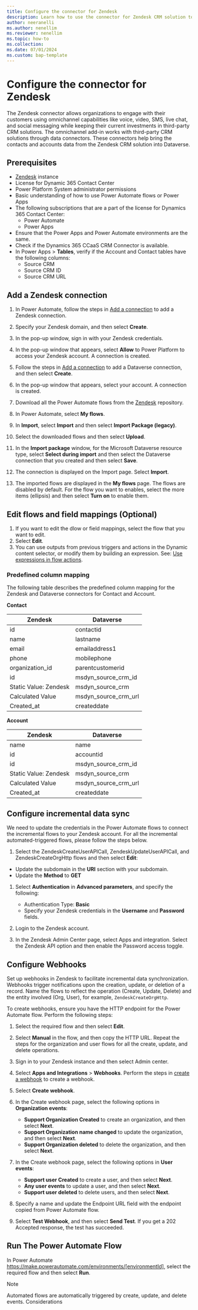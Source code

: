 ```yaml
---
title: Configure the connector for Zendesk
description: Learn how to use the connector for Zendesk CRM solution to fetch data into Dataverse and use in Dynamics 365 Contact Center.
author: neeranelli
ms.author: nenellim
ms.reviewer: nenellim
ms.topic: how-to
ms.collection:
ms.date: 07/01/2024
ms.custom: bap-template
---
```


# Configure the connector for Zendesk

The Zendesk connector allows organizations to engage with their customers using omnichannel capabilities like voice, video, SMS, live chat, and social messaging while keeping their current investments in third-party CRM solutions. The omnichannel add-in works with third-party CRM solutions through data connectors. These connectors help bring the contacts and accounts data from the Zendesk CRM solution into Dataverse.

## Prerequisites 

- [Zendesk](https://[your_subdomain].zendesk.com) instance
- License for Dynamic 365 Contact Center
- Power Platform System administrator permissions
- Basic understanding of how to use Power Automate flows or Power Apps
- The following subscriptions that are a part of the license for Dynamics 365 Contact Center:
    - Power Automate
    - Power Apps 
- Ensure that the Power Apps and Power Automate environments are the same.
- Check if the Dynamics 365 CCaaS CRM Connector is available.
- In Power Apps > **Tables**, verify if the Account and Contact tables have the following columns:
    - Source CRM
    - Source CRM ID
    - Source CRM URL

## Add a Zendesk connection

1. In Power Automate, follow the steps in [Add a connection](/power-automate/add-manage-connections#add-a-connection) to add a Zendesk connection.
1. Specify your Zendesk domain, and then select **Create**.
1. In the pop-up window, sign in with your Zendesk credentials.
1. In the pop-up window that appears, select **Allow** to Power Platform to access your Zendesk account. A connection is created.
1. Follow the steps in [Add a connection](/power-automate/add-manage-connections#add-a-connection) to add a Dataverse connection, and then select **Create**.
1. In the pop-up window that appears, select your account. A connection is created.
1. Download all the Power Automate flows from the [Zendesk](https://github.com/microsoft/copilot-for-service/tree/CCaaS-3P-CRM-Connector/flows/Zendesk) repository.

1. In Power Automate, select **My flows**.
1. In **Import**, select **Import** and then select **Import Package (legacy)**.  
1. Select the downloaded flows and then select **Upload**.
1. In the **Import package** window, for the Microsoft Dataverse resource type, select **Select during import** and then select the Dataverse connection that you created and then select **Save**.
1. The connection is displayed on the Import page. Select **Import**.
1. The imported flows are displayed in the **My flows** page. The flows are disabled by default. For the flow you want to enables, select the more items (ellipsis) and then select **Turn on** to enable them.

## Edit flows and field mappings (Optional) 

1. If you want to edit the dlow or field mappings, select the flow that you want to edit. 
1. Select **Edit**.
1. You can use outputs from previous triggers and actions in the Dynamic content selector, or modify them by building an expression. See: [Use expressions in flow actions](/power-platform/blog/power-automate/use-expressions-in-actions/).

### Predefined column mapping

 The following table describes the predefined column mapping for the Zendesk and Dataverse connectors for Contact and Account.

**Contact**

| Zendesk | Dataverse |
|---------|-----------|
| id    | contactid |
| name  | lastname  |
|email  | emailaddress1 |
| phone  | mobilephone |
|organization_id | parentcustomerid |
|id      | msdyn_source_crm_id |
| Static Value: Zendesk  | msdyn_source_crm |
|Calculated Value | msdyn_source_crm_url |
| Created_at | createddate |

**Account**

| Zendesk | Dataverse |
|---------|-----------|
| name   | name |
| id  | accountid  |
|id  | msdyn_source_crm_id |
| Static Value: Zendesk  | msdyn_source_crm |
|Calculated Value | msdyn_source_crm_url |
| Created_at | createddate |

## Configure incremental data sync

We need to update the credentials in the Power Automate flows to connect the incremental flows to your Zendesk account. For all the incremental automated-triggered flows, please follow the steps below. 
1. Select the ZendeskCreateUserAPICall, ZendeskUpdateUserAPICall, and ZendeskCreateOrgHttp flows and then select **Edit**:    
  - Update the subdomain in the **URI** section with your subdomain.
  - Update the **Method** to **GET**
1. Select **Authentication** in **Advanced parameters**, and specify the following:

   - Authentication Type: **Basic**
   - Specify your Zendesk credentials in the **Username** and **Password** fields.
1. Login to the Zendesk account.
1. In the Zendesk Admin Center page, select Apps and integration. Select the Zendesk API option and then enable the Password access toggle.

## Configure Webhooks 

Set up webhooks in Zendesk to facilitate incremental data synchronization. Webhooks trigger notifications upon the creation, update, or deletion of a record. Name the flows to reflect the operation (Create, Update, Delete) and the entity involved (Org, User), for example, `ZendeskCreateOrgHttp`. 

To create webhooks, ensure you have the HTTP endpoint for the Power Automate flow. Perform the following steps: 

1. Select the required flow and then select **Edit**. 
1. Select **Manual** in the flow, and then copy the HTTP URL. Repeat the steps for the organization and user flows for all the create, update, and delete operations.

1. Sign in to your Zendesk instance and then select Admin center. 
1. Select **Apps and Integrations** > **Webhooks**. Perform the steps in [create a webhook](https://support.zendesk.com/hc/en-us/articles/4408839108378-Creating-webhooks-to-interact-with-third-party-systems#:~:text=To%20create%20a%20webhook,event%20types%20from%20the%20dropdown) to create a webhook.
1. Select **Create webhook**.
1. In the Create webhook page, select the following options in **Organization events**:
    -  **Support Organization Created** to create an organization, and then select **Next**.
    - **Support Organization name changed** to update the organization, and then select **Next**. 
    - **Support Organization deleted** to delete the organization, and then select **Next**. 
1. In the Create webhook page, select the following options in **User events**:
    -  **Support user Created** to create a user, and then select **Next**. 
    - **Any user events** to update a user, and then select **Next**. 
    - **Support user deleted** to delete users, and then select **Next**. 
1. Specify a name and update the Endpoint URL field with the endpoint copied from Power Automate flow.
1. Select **Test Webhook**, and then select **Send Test**. If you get a 202 Accepted response, the test has succeeded. 

## Run The Power Automate Flow 

In Power Automate https://make.powerautomate.com/environments/[environmentId], select the required flow and then select **Run**.

> [!NOTE]
> Automated flows are automatically triggered by create, update, and delete events.
Considerations 

